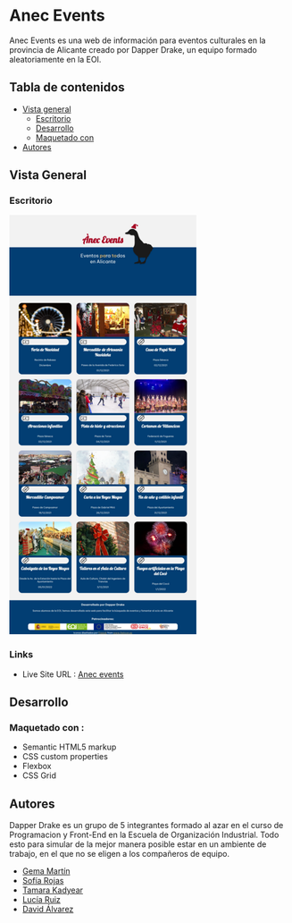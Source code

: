 # Anec Events

Anec Events es una web de información para eventos culturales en la provincia de Alicante
creado por Dapper Drake, un equipo formado aleatoriamente en la EOI.

## Tabla de contenidos

- [Vista general](#vista-general)
  - [Escritorio](#escritorio)
  - [Desarrollo](#desarrollo)
  - [Maquetado con](#maquetado-con)
- [Autores](#autores)
## Vista General
### Escritorio
![Vista entera](./src/assets/img/ViewDesktop.png)

### Links
- Live Site URL : [Anec events](https://app.anecevents.com)
## Desarrollo
### Maquetado con :
- Semantic HTML5 markup
- CSS custom properties
- Flexbox
- CSS Grid

## Autores
Dapper Drake es un grupo de 5 integrantes formado al azar en el curso de Programacion y Front-End en la Escuela de Organización Industrial.
Todo esto para simular de la mejor manera posible estar en un ambiente de trabajo, en el que no se eligen a los compañeros de equipo.

- [Gema Martín](https://github.com/geminway92)
- [Sofía Rojas](https://github.com/RoseGafe)
- [Tamara Kadyear](https://github.com/TKadyear)
- [Lucía Ruiz](https://github.com/Lulurm22)
- [David Álvarez](https://github.com/deivizzzZ)


